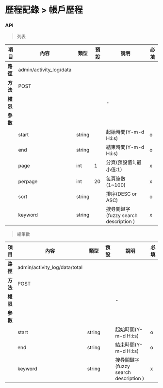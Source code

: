 # 歷程記錄 > 帳戶歷程

### API

> 列表

| 項目         | 內容                         | 類型         | 預設         | 說明                  | 必填  |
|-------------|-----------------------------|--------------|--------------|---------------------|-------|
| <b>路徑</b>  |admin/activity_log/data       |              |              |                     |      |
| <b>方法</b>  | POST                        |              |              |                     |      |
| <b>權限</b>  |             |              |              |          -          |      |
| <b>參數</b>  |                             |              |              |                     |      |
|             | start                      | string      |              |      起始時間(Y-m-d H:i:s)        |   o  |
|             | end                      | string      |              |        結束時間(Y-m-d H:i:s)        |   o  |
|             | page                        | int          |      1       |         分頁(預設值1,最小值:1)         |   x  |
|             | perpage                     | int          |      20      |         每頁筆數(1~100)      |   x  |
|             | sort                        | string          |            |         排序(DESC or ASC)      |   o  |
|             | keyword                     | string          |           |         搜尋關鍵字(fuzzy search description )      |   x  |

> 總筆數

| 項目         | 內容                         | 類型         | 預設         | 說明                  | 必填  |
|-------------|-----------------------------|--------------|--------------|---------------------|-------|
| <b>路徑</b>  |admin/activity_log/data/total       |              |              |                     |      |
| <b>方法</b>  | POST                        |              |              |                     |      |
| <b>權限</b>  |             |              |              |          -          |      |
| <b>參數</b>  |                             |              |              |                     |      |
|             | start                      | string      |              |      起始時間(Y-m-d H:i:s)        |   o  |
|             | end                      | string      |              |        結束時間(Y-m-d H:i:s)        |   o  |
|             | keyword                     | string          |           |         搜尋關鍵字(fuzzy search description )      |   x  |
